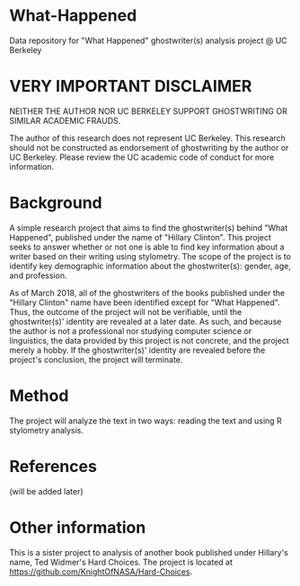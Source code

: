 # What-Happened
Data repository for "What Happened" ghostwriter(s) analysis project @ UC Berkeley

# VERY IMPORTANT DISCLAIMER
NEITHER THE AUTHOR NOR UC BERKELEY SUPPORT GHOSTWRITING OR SIMILAR ACADEMIC FRAUDS.

The author of this research does not represent UC Berkeley. This research should not be constructed as endorsement of ghostwriting by the author or UC Berkeley.  Please review the UC academic code of conduct for more information. 

# Background
A simple research project that aims to find the ghostwriter(s) behind "What Happened", published under the name of "Hillary Clinton". This project seeks to answer whether or not one is able to find key information about a writer based on their writing using stylometry. The scope of the project is to identify key demographic information about the ghostwriter(s): gender, age, and profession. 

As of March 2018, all of the ghostwriters of the books published under the "Hillary Clinton" name have been identified except for "What Happened". Thus, the outcome of the project will not be verifiable, until the ghostwriter(s)' identity are revealed at a later date. As such, and because the author is not a professional nor studying computer science or linguistics, the data provided by this project is not concrete, and the project merely a hobby. If the ghostwriter(s)' identity are revealed before the project's conclusion, the project will terminate. 

# Method
The project will analyze the text in two ways: reading the text and using R stylometry analysis. 

# References
(will be added later)

# Other information
This is a sister project to analysis of another book published under Hillary's name, Ted Widmer's Hard Choices. The project is located at https://github.com/KnightOfNASA/Hard-Choices.
